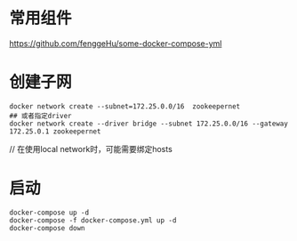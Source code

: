 # 常用组件
https://github.com/fenggeHu/some-docker-compose-yml

# 创建子网
```shell
docker network create --subnet=172.25.0.0/16  zookeepernet
## 或者指定driver
docker network create --driver bridge --subnet 172.25.0.0/16 --gateway 172.25.0.1 zookeepernet
```
// 在使用local network时，可能需要绑定hosts

# 启动
```shell
docker-compose up -d
docker-compose -f docker-compose.yml up -d
docker-compose down
```
